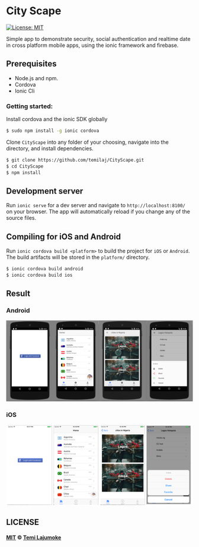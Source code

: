 # City Scape
[![License: MIT](https://img.shields.io/badge/License-MIT-brightgreen.svg)](https://opensource.org/licenses/MIT) 

Simple app to demonstrate security, social authentication and realtime date in cross platform mobile apps, using the ionic framework and firebase.

## Prerequisites

- Node.js and npm.
- Cordova 
- Ionic Cli

### Getting started:

Install cordova and the ionic SDK globally

```bash
$ sudo npm install -g ionic cordova
```

Clone `CityScape` into any folder of your choosing, navigate into the directory, and install dependencies.

```bash
$ git clone https://github.com/temilaj/CityScape.git
$ cd CityScape
$ npm install
```

## Development server
Run `ionic serve` for a dev server and navigate to `http://localhost:8100/` on your browser. The app will automatically reload if you change any of the source files.

## Compiling for iOS and Android

Run `ionic cordova build <platform>` to build the project for `iOS` or  `Android`. The build artifacts will be stored in the `platform/` directory. 


```bash
$ ionic cordova build android
$ ionic cordova build ios
```

## Result
### Android
![Android Showcasce](/screenshots/android-showcase.png)

### iOS
![iOS showcase](/screenshots/ios-showcase.png)

## LICENSE

#### [MIT](./LICENSE) © [Temi Lajumoke](http://temilajumoke.com)
